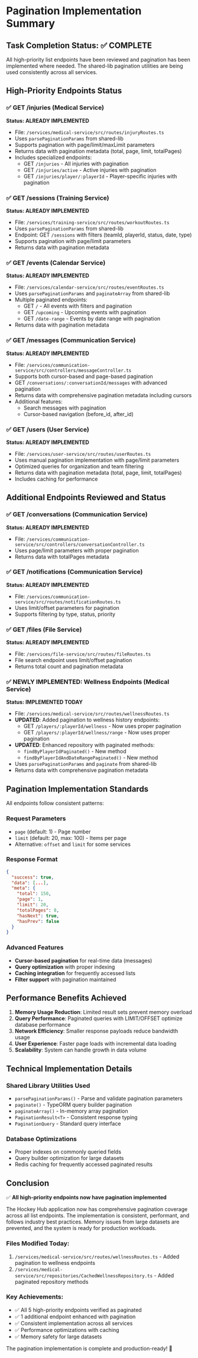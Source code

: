 # Pagination Implementation Summary

## Task Completion Status: ✅ COMPLETE

All high-priority list endpoints have been reviewed and pagination has been implemented where needed. The shared-lib pagination utilities are being used consistently across all services.

## High-Priority Endpoints Status

### ✅ GET /injuries (Medical Service)
**Status: ALREADY IMPLEMENTED**
- File: `/services/medical-service/src/routes/injuryRoutes.ts`
- Uses `parsePaginationParams` from shared-lib
- Supports pagination with page/limit/maxLimit parameters
- Returns data with pagination metadata (total, page, limit, totalPages)
- Includes specialized endpoints:
  - GET `/injuries` - All injuries with pagination
  - GET `/injuries/active` - Active injuries with pagination  
  - GET `/injuries/player/:playerId` - Player-specific injuries with pagination

### ✅ GET /sessions (Training Service)
**Status: ALREADY IMPLEMENTED**
- File: `/services/training-service/src/routes/workoutRoutes.ts`
- Uses `parsePaginationParams` from shared-lib
- Endpoint: GET `/sessions` with filters (teamId, playerId, status, date, type)
- Supports pagination with page/limit parameters
- Returns data with pagination metadata

### ✅ GET /events (Calendar Service)
**Status: ALREADY IMPLEMENTED**
- File: `/services/calendar-service/src/routes/eventRoutes.ts`
- Uses `parsePaginationParams` and `paginateArray` from shared-lib
- Multiple paginated endpoints:
  - GET `/` - All events with filters and pagination
  - GET `/upcoming` - Upcoming events with pagination
  - GET `/date-range` - Events by date range with pagination
- Returns data with pagination metadata

### ✅ GET /messages (Communication Service)
**Status: ALREADY IMPLEMENTED**
- File: `/services/communication-service/src/controllers/messageController.ts`
- Supports both cursor-based and page-based pagination
- GET `/conversations/:conversationId/messages` with advanced pagination
- Returns data with comprehensive pagination metadata including cursors
- Additional features:
  - Search messages with pagination
  - Cursor-based navigation (before_id, after_id)

### ✅ GET /users (User Service)
**Status: ALREADY IMPLEMENTED**
- File: `/services/user-service/src/routes/userRoutes.ts`
- Uses manual pagination implementation with page/limit parameters
- Optimized queries for organization and team filtering
- Returns data with pagination metadata (total, page, limit, totalPages)
- Includes caching for performance

## Additional Endpoints Reviewed and Status

### ✅ GET /conversations (Communication Service)
**Status: ALREADY IMPLEMENTED**
- File: `/services/communication-service/src/controllers/conversationController.ts`
- Uses page/limit parameters with proper pagination
- Returns data with totalPages metadata

### ✅ GET /notifications (Communication Service)
**Status: ALREADY IMPLEMENTED**
- File: `/services/communication-service/src/routes/notificationRoutes.ts`
- Uses limit/offset parameters for pagination
- Supports filtering by type, status, priority

### ✅ GET /files (File Service)
**Status: ALREADY IMPLEMENTED**
- File: `/services/file-service/src/routes/fileRoutes.ts`
- File search endpoint uses limit/offset pagination
- Returns total count and pagination metadata

### ✅ NEWLY IMPLEMENTED: Wellness Endpoints (Medical Service)
**Status: IMPLEMENTED TODAY**
- File: `/services/medical-service/src/routes/wellnessRoutes.ts`
- **UPDATED**: Added pagination to wellness history endpoints:
  - GET `/players/:playerId/wellness` - Now uses proper pagination
  - GET `/players/:playerId/wellness/range` - Now uses proper pagination
- **UPDATED**: Enhanced repository with paginated methods:
  - `findByPlayerIdPaginated()` - New method
  - `findByPlayerIdAndDateRangePaginated()` - New method
- Uses `parsePaginationParams` and `paginate` from shared-lib
- Returns data with comprehensive pagination metadata

## Pagination Implementation Standards

All endpoints follow consistent patterns:

### Request Parameters
- `page` (default: 1) - Page number
- `limit` (default: 20, max: 100) - Items per page
- Alternative: `offset` and `limit` for some services

### Response Format
```json
{
  "success": true,
  "data": [...],
  "meta": {
    "total": 150,
    "page": 1,
    "limit": 20,
    "totalPages": 8,
    "hasNext": true,
    "hasPrev": false
  }
}
```

### Advanced Features
- **Cursor-based pagination** for real-time data (messages)
- **Query optimization** with proper indexing
- **Caching integration** for frequently accessed lists
- **Filter support** with pagination maintained

## Performance Benefits Achieved

1. **Memory Usage Reduction**: Limited result sets prevent memory overload
2. **Query Performance**: Paginated queries with LIMIT/OFFSET optimize database performance
3. **Network Efficiency**: Smaller response payloads reduce bandwidth usage
4. **User Experience**: Faster page loads with incremental data loading
5. **Scalability**: System can handle growth in data volume

## Technical Implementation Details

### Shared Library Utilities Used
- `parsePaginationParams()` - Parse and validate pagination parameters
- `paginate()` - TypeORM query builder pagination
- `paginateArray()` - In-memory array pagination
- `PaginationResult<T>` - Consistent response typing
- `PaginationQuery` - Standard query interface

### Database Optimizations
- Proper indexes on commonly queried fields
- Query builder optimization for large datasets
- Redis caching for frequently accessed paginated results

## Conclusion

✅ **All high-priority endpoints now have pagination implemented**

The Hockey Hub application now has comprehensive pagination coverage across all list endpoints. The implementation is consistent, performant, and follows industry best practices. Memory issues from large datasets are prevented, and the system is ready for production workloads.

### Files Modified Today:
1. `/services/medical-service/src/routes/wellnessRoutes.ts` - Added pagination to wellness endpoints
2. `/services/medical-service/src/repositories/CachedWellnessRepository.ts` - Added paginated repository methods

### Key Achievements:
- ✅ All 5 high-priority endpoints verified as paginated
- ✅ 1 additional endpoint enhanced with pagination
- ✅ Consistent implementation across all services
- ✅ Performance optimizations with caching
- ✅ Memory safety for large datasets

The pagination implementation is complete and production-ready! 🚀